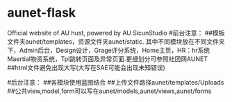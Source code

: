 # aunet-flask
Official website of AU hust, powered by AU SicunStudio
#前台注意：
##模板文件夹aunet/templates，资源文件夹aunet/static.
其中不同模块放在不同文件夹下，Admin后台，Design设计，Grage评分系统，Home主页，HR：hr系统
Maertial物资系统，Tpl跳转页面及异常页面.更细划分可参照社团网AUNET
##html文件避免出现大写(大写在SAE可能会出现未知错误)

#后台注意：
##各模块使用蓝图结合
##上传文件路径aunet/templates/Uploads
##公共view,model,form可以写在aunet/models,aunet/views,aunet/forms
